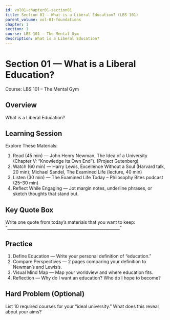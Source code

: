 ```yaml
---
id: vol01-chapter01-section01
title: Section 01 — What is a Liberal Education? (LBS 101)
parent_volume: vol-01-foundations
chapter: 1
section: 1
course: LBS 101 – The Mental Gym
description: What is a Liberal Education?
---
```



# Section 01 — What is a Liberal Education?
Course: LBS 101 – The Mental Gym

## Overview
What is a Liberal Education?


## Learning Session
Explore These Materials:
1. Read (45 min) — John Henry Newman, The Idea of a University (Chapter V: “Knowledge Its Own End”). (Project Gutenberg)  
2. Watch (60 min) — Harry Lewis, Excellence Without a Soul (Harvard talk, 20 min); Michael Sandel, The Examined Life (lecture, 40 min)  
3. Listen (30 min) — The Examined Life Today – Philosophy Bites podcast (25–30 min)  
4. Reflect While Engaging — Jot margin notes, underline phrases, or sketch thoughts that stand out.

## Key Quote Box
Write one quote from today’s materials that you want to keep:  
“_______________________________________________________”

## Practice
1. Define Education — Write your personal definition of “education.”  
2. Compare Perspectives — 2 pages comparing your definition to Newman’s and Lewis’s.  
3. Visual Mind Map — Map your worldview and where education fits.  
4. Reflection — Why do I want an education? Who do I hope to become?

## Hard Problem (Optional)
List 10 required courses for your “ideal university.” What does this reveal about your aims?
